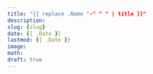 ```yaml
---
title: "{{ replace .Name "-" " " | title }}"
description: 
slug: {slug}
date: {{ .Date }}
lastmod: {{ .Date }}
image: 
math: 
draft: true
---
```

